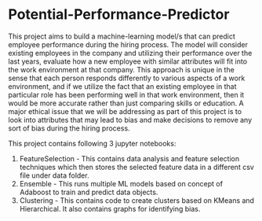 # Potential-Performance-Predictor

This project aims to build a machine-learning model/s that can predict employee performance during the hiring process. The model will consider existing employees in the company and utilizing their performance over the last years, evaluate how a new employee with similar attributes will fit into the work environment at that company. This approach is unique in the sense that each person responds differently to various aspects of a work environment, and if we utilize the fact that an existing employee in that particular role has been performing well in that work environment, then it would be more accurate rather than just comparing skills or education. A major ethical issue that we will be addressing as part of this project is to look into attributes that may lead to bias and make decisions to remove any sort of bias during the hiring process.

This project contains following 3 jupyter notebooks:

1. FeatureSelection - This contains data analysis and feature selection techniques which then stores the selected feature data in a different csv file under data folder.
2. Ensemble - This runs multiple ML models based on concept of Adaboost to train and predict data objects.
3. Clustering - This contains code to create clusters based on KMeans and Hierarchical. It also contains graphs for identifying bias.